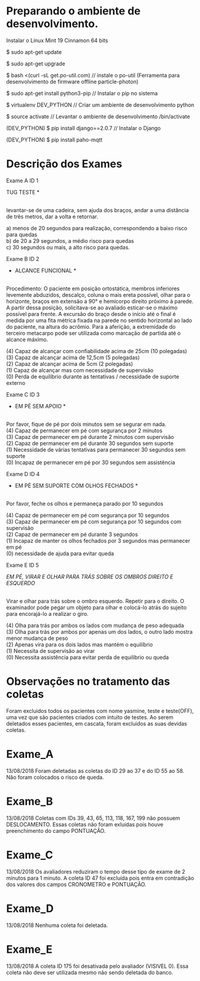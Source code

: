 # Preparando o ambiente de desenvolvimento.

Instalar o Linux Mint 19 Cinnamon 64 bits

$ sudo apt-get update

$ sudo apt-get upgrade

$ bash <(curl -sL get.po-util.com) // instale o po-util (Ferramenta para desenvolvimento de firmware offline particle-photon)

$ sudo apt-get install python3-pip // Instalar o pip no sistema 

$ virtualenv DEV_PYTHON // Criar um ambiente de desenvolvimento python

$ source activate // Levantar o ambiente de desenvolvimento /bin/activate

(DEV_PYTHON) $ pip install django==2.0.7 // Instalar o Django 
    
(DEV_PYTHON) $ pip install paho-mqtt




# Descrição dos Exames

Exame A ID 1

TUG TESTE *</br></br>

levantar-se de uma cadeira, sem ajuda dos braços, andar a uma distância de três metros, dar a volta e retornar.</br>

a) menos de 20 segundos para realização, correspondendo a baixo risco para quedas</br>
b) de 20 a 29 segundos, a médio risco para quedas</br>
c) 30 segundos ou mais, a alto risco para quedas.</br>






Exame B ID 2

* ALCANCE FUNCIONAL *</br></br>

Procedimento: O paciente em posição ortostática, membros inferiores levemente abduzidos, descalço, coluna o mais ereta possível, olhar para o horizonte, braços em extensão a 90° e hemicorpo direito próximo à parede. A partir dessa posição, solicitava-se ao avaliado esticar-se o máximo possível para frente. A excursão do braço desde o início até o final é medida por uma fita métrica fixada na parede no sentido horizontal ao lado do paciente, na altura do acrômio. Para a aferição, a extremidade do terceiro metacarpo pode ser utilizada como marcação de partida até o alcance máximo. </br>

(4) Capaz de alcançar com confiabilidade acima de 25cm (10 polegadas)</br>
(3) Capaz de alcançar acima de 12,5cm (5 polegadas)</br>
(2) Capaz de alcançar acima de 5cm (2 polegadas)</br>
(1) Capaz de alcançar mas com necessidade de supervisão</br>
(0) Perda de equilíbrio durante as tentativas / necessidade de suporte externo</br>






Exame C ID 3



* EM PÉ SEM APOIO *</br></br>

 Por favor, fique de pé por dois minutos sem se segurar em nada.</br>
(4) Capaz de permanecer em pé com segurança por 2 minutos</br>
(3) Capaz de permanecer em pé durante 2 minutos com supervisão</br>
(2) Capaz de permanecer em pé durante 30 segundos sem suporte</br>
(1) Necessidade de várias tentativas para permanecer 30 segundos sem suporte</br>
(0) Incapaz de permanecer em pé por 30 segundos sem assistência</br>






Exame D ID 4


* EM PÉ SEM SUPORTE COM OLHOS FECHADOS *</br></br>

Por favor, feche os olhos e permaneça parado por 10 segundos</br>

(4) Capaz de permanecer em pé com segurança por 10 segundos</br>
(3) Capaz de permanecer em pé com segurança por 10 segundos com supervisão</br>
(2) Capaz de permanecer em pé durante 3 segundos</br>
(1) Incapaz de manter os olhos fechados por 3 segundos mas permanecer em pé </br>
(0) necessidade de ajuda para evitar queda</br>



Exame E ID 5


*EM PÉ, VIRAR E OLHAR PARA TRÁS SOBRE OS OMBROS DIREITO E ESQUERDO*</br></br>

Virar e olhar para trás sobre o ombro esquerdo. Repetir para o direito. O examinador pode pegar um objeto para olhar e colocá-lo atrás do sujeito para encorajá-lo a realizar o giro.</br>

(4) Olha para trás por ambos os lados com mudança de peso adequada</br>
(3) Olha para trás por ambos por apenas um dos lados, o outro lado mostra menor mudança de peso</br>
(2) Apenas vira para os dois lados mas mantém o equilíbrio</br>
(1) Necessita de supervisão ao virar</br>
(0) Necessita assistência para evitar perda de equilíbrio ou queda</br>


# Observações no tratamento das coletas
Foram excluidos todos os pacientes com nome yasmine, teste e teste(OFF), uma vez que são pacientes criados com intuito de testes. Ao serem deletados esses pacientes, em cascata, foram excluidos as suas devidas coletas. 

# Exame_A

13/08/2018
Foram deletadas as coletas do ID 29 ao 37 e do ID 55 ao 58. Não foram colocados o risco de queda.

# Exame_B

13/08/2018
Coletas com IDs 39, 43, 65, 113, 118, 167, 199 não possuem DESLOCAMENTO. Essas coletas não foram exluidas pois houve preenchimento do campo PONTUAÇÂO. 

# Exame_C

13/08/2018
Os avaliadores reduziram o tempo desse tipo de exame de 2 minutos para 1 minuto. A coleta ID 47 foi excluída pois entra em contradição dos valores dos campos CRONOMETRO e PONTUAÇÂO. 

# Exame_D

13/08/2018
Nenhuma coleta foi deletada. 

# Exame_E

13/08/2018
A coleta ID 175 foi desativada pelo avaliador (VISIVEL 0). Essa coleta não deve ser utilizada mesmo não sendo deletada do banco.

